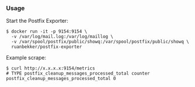### Usage

Start the Postfix Exporter:

```
$ docker run -it -p 9154:9154 \
  -v /var/log/mail.log:/var/log/maillog \
  -v /var/spool/postfix/public/showq:/var/spool/postfix/public/showq \ 
  ruanbekker/postfix-exporter
```

Example scrape:

```
$ curl http://x.x.x.x:9154/metrics
# TYPE postfix_cleanup_messages_processed_total counter
postfix_cleanup_messages_processed_total 0
```
